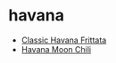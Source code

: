 # havana

 * [Classic Havana Frittata](index/c/classic-havana-frittata-239144.json)
 * [Havana Moon Chili](index/h/havana-moon-chili-100551.json)
